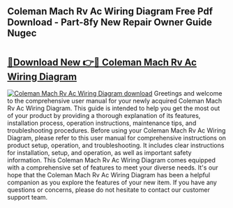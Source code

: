## Coleman Mach Rv Ac Wiring Diagram Free Pdf Download - Part-8fy New Repair Owner Guide Nugec

# <h2><a href="http://dfnu4h.blite.top/?on=Coleman+Mach+Rv+Ac+Wiring+Diagram">🔗Download New 👉🔴 Coleman Mach Rv Ac Wiring Diagram</a></h2>

[![Coleman Mach Rv Ac Wiring Diagram download](https://i.imgur.com/lujVjoI.png)](http://dfnu4h.blite.top/?on=Coleman+Mach+Rv+Ac+Wiring+Diagram)
Greetings and welcome to the comprehensive user manual for your newly acquired Coleman Mach Rv Ac Wiring Diagram. This guide is intended to help you get the most out of your product by providing a thorough explanation of its features, installation process, operation instructions, maintenance tips, and troubleshooting procedures. Before using your Coleman Mach Rv Ac Wiring Diagram, please refer to this user manual for comprehensive instructions on product setup, operation, and troubleshooting. It includes clear instructions for installation, setup, and operation, as well as important safety information. This Coleman Mach Rv Ac Wiring Diagram comes equipped with a comprehensive set of features to meet your diverse needs. It's our hope that the Coleman Mach Rv Ac Wiring Diagram has been a helpful companion as you explore the features of your new item. If you have any questions or concerns, please do not hesitate to contact our customer support team.
